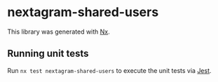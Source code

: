 # nextagram-shared-users

This library was generated with [Nx](https://nx.dev).

## Running unit tests

Run `nx test nextagram-shared-users` to execute the unit tests via [Jest](https://jestjs.io).

